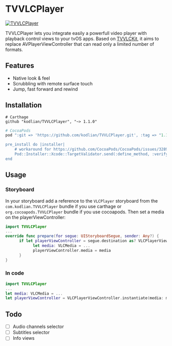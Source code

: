 # TVVLCPlayer

[![TVVLCPlayer](https://raw.githubusercontent.com/kodlian/TVVLCPlayer/master/thumbnail.png)](https://raw.githubusercontent.com/kodlian/TVVLCPlayer/master/screenshot.jpg)

TVVLCPlayer lets you integrate easily a powerfull video player with playback control views to your tvOS apps. Based on [TVVLCKit](https://code.videolan.org/videolan/VLCKit), it aims to replace AVPlayerViewController that can read only a limited number of formats.

## Features
- Native look & feel
- Scrubbling with remote surface touch
- Jump, fast forward and rewind

## Installation
```
# Carthage
github "kodlian/TVVLCPlayer", "~> 1.1.0"
```

```ruby
# CocoaPods
pod ":git => 'https://github.com/kodlian/TVVLCPlayer.git', :tag => "1.1.0"

pre_install do |installer|
	# workaround for https://github.com/CocoaPods/CocoaPods/issues/3289
	Pod::Installer::Xcode::TargetValidator.send(:define_method, :verify_no_static_framework_transitive_dependencies) {}
end
```

## Usage
### Storyboard
In your storyboard add a reference to the `VLCPlayer` storyboard from the `com.kodlian.TVVLCPlayer` bundle if you use carthage or `org.cocoapods.TVVLCPlayer` bundle if you use cocoapods.
Then set a media on the playerViewController:
```swift
import TVVLCPlayer
...
override func prepare(for segue: UIStoryboardSegue, sender: Any?) {
      if let playerViewController = segue.destination as? VLCPlayerViewController {
            let media: VLCMedia = ...
            playerViewController.media = media
      }
}

```

### In code
```swift
import TVVLCPlayer
...
let media: VLCMedia = ...
let playerViewController = VLCPlayerViewController.instantiate(media: media)
```

## Todo
- [ ] Audio channels selector
- [ ] Subtitles selector
- [ ] Info views
